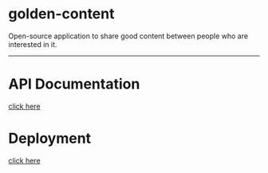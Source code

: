 # golden-content
Open-source application to share good content between people who are interested in it.

---------------------------------------------------

# API Documentation
[click here](http://goldencontent.docs.apiary.io)

# Deployment
[click here](https://golden-content.herokuapp.com/)
